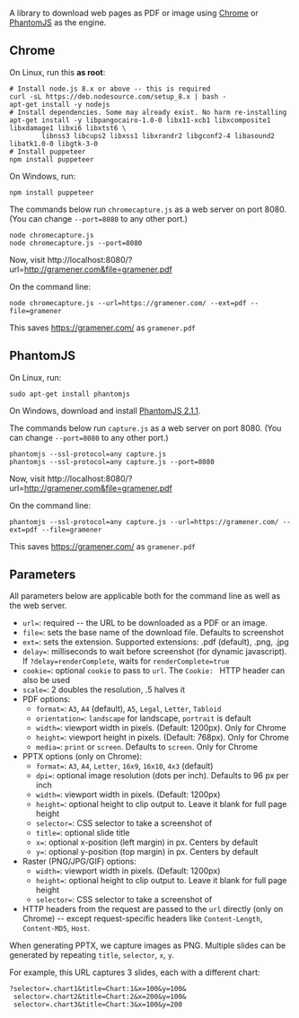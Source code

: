 A library to download web pages as PDF or image using
[Chrome](https://github.com/GoogleChrome/puppeteer/) or
[PhantomJS](http://phantomjs.org/) as the engine.

## Chrome

On Linux, run this **as root**:

    # Install node.js 8.x or above -- this is required
    curl -sL https://deb.nodesource.com/setup_8.x | bash -
    apt-get install -y nodejs
    # Install dependencies. Some may already exist. No harm re-installing
    apt-get install -y libpangocairo-1.0-0 libx11-xcb1 libxcomposite1 libxdamage1 libxi6 libxtst6 \
            libnss3 libcups2 libxss1 libxrandr2 libgconf2-4 libasound2 libatk1.0-0 libgtk-3-0
    # Install puppeteer
    npm install puppeteer

On Windows, run:

    npm install puppeteer

The commands below run `chromecapture.js` as a web server on port 8080. (You can
change `--port=8080` to any other port.)

    node chromecapture.js
    node chromecapture.js --port=8080

Now, visit http://localhost:8080/?url=http://gramener.com&file=gramener.pdf

On the command line:

    node chromecapture.js --url=https://gramener.com/ --ext=pdf --file=gramener

This saves <https://gramener.com/> as `gramener.pdf`

## PhantomJS

On Linux, run:

    sudo apt-get install phantomjs

On Windows, download and install [PhantomJS 2.1.1](https://bitbucket.org/ariya/phantomjs/downloads/).

The commands below run `capture.js` as a web server on port 8080. (You can change
`--port=8080` to any other port.)

    phantomjs --ssl-protocol=any capture.js
    phantomjs --ssl-protocol=any capture.js --port=8080

Now, visit http://localhost:8080/?url=http://gramener.com&file=gramener.pdf

On the command line:

    phantomjs --ssl-protocol=any capture.js --url=https://gramener.com/ --ext=pdf --file=gramener

This saves <https://gramener.com/> as `gramener.pdf`

## Parameters

All parameters below are applicable both for the command line as well as the
web server.

- `url=`: required -- the URL to be downloaded as a PDF or an image.
- `file=`: sets the base name of the download file. Defaults to screenshot
- `ext=`: sets the extension. Supported extensions: .pdf (default), .png, .jpg
- `delay=`: milliseconds to wait before screenshot (for dynamic javascript).
  If `?delay=renderComplete`, waits for `renderComplete=true`
- `cookie=`: optional `cookie` to pass to `url`. The `Cookie: ` HTTP header can also be used
- `scale=`: 2 doubles the resolution, .5 halves it
- PDF options:
  - `format=`: `A3`, `A4` (default), `A5`, `Legal`, `Letter`, `Tabloid`
  - `orientation=`: `landscape` for landscape, `portrait` is default
  - `width=`: viewport width in pixels. (Default: 1200px). Only for Chrome
  - `height=`: viewport height in pixels. (Default: 768px). Only for Chrome
  - `media=`: `print` or `screen`. Defaults to `screen`. Only for Chrome
- PPTX options (only on Chrome):
  - `format=`: `A3`, `A4`, `Letter`, `16x9`, `16x10`, `4x3` (default)
  - `dpi=`: optional image resolution (dots per inch). Defaults to 96 px per inch
  - `width=`: viewport width in pixels. (Default: 1200px)
  - `height=`: optional height to clip output to. Leave it blank for full page height
  - `selector=`: CSS selector to take a screenshot of
  - `title=`: optional slide title
  - `x=`: optional x-position (left margin) in px. Centers by default
  - `y=`: optional y-position (top margin) in px. Centers by default
- Raster (PNG/JPG/GIF) options:
  - `width=`: viewport width in pixels. (Default: 1200px)
  - `height=`: optional height to clip output to. Leave it blank for full page height
  - `selector=`: CSS selector to take a screenshot of
- HTTP headers from the request are passed to the `url` directly (only on Chrome) --
  except request-specific headers like `Content-Length`, `Content-MD5`, `Host`.

When generating PPTX, we capture images as PNG. Multiple slides can be generated
by repeating `title`, `selector`, `x`, `y`.

For example, this URL captures 3 slides, each with a different chart:

    ?selector=.chart1&title=Chart:1&x=100&y=100&
     selector=.chart2&title=Chart:2&x=200&y=100&
     selector=.chart3&title=Chart:3&x=100&y=200
